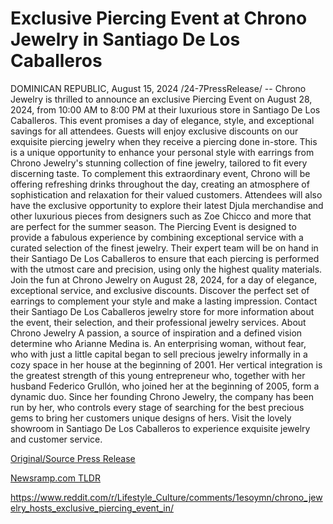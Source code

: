 # Exclusive Piercing Event at Chrono Jewelry in Santiago De Los Caballeros

DOMINICAN REPUBLIC, August 15, 2024 /24-7PressRelease/ -- Chrono Jewelry is thrilled to announce an exclusive Piercing Event on August 28, 2024, from 10:00 AM to 8:00 PM at their luxurious store in Santiago De Los Caballeros. This event promises a day of elegance, style, and exceptional savings for all attendees.  Guests will enjoy exclusive discounts on our exquisite piercing jewelry when they receive a piercing done in-store. This is a unique opportunity to enhance your personal style with earrings from Chrono Jewelry's stunning collection of fine jewelry, tailored to fit every discerning taste.  To complement this extraordinary event, Chrono will be offering refreshing drinks throughout the day, creating an atmosphere of sophistication and relaxation for their valued customers. Attendees will also have the exclusive opportunity to explore their latest Djula merchandise and other luxurious pieces from designers such as Zoe Chicco and more that are perfect for the summer season.  The Piercing Event is designed to provide a fabulous experience by combining exceptional service with a curated selection of the finest jewelry. Their expert team will be on hand in their Santiago De Los Caballeros to ensure that each piercing is performed with the utmost care and precision, using only the highest quality materials.  Join the fun at Chrono Jewelry on August 28, 2024, for a day of elegance, exceptional service, and exclusive discounts. Discover the perfect set of earrings to complement your style and make a lasting impression. Contact their Santiago De Los Caballeros jewelry store for more information about the event, their selection, and their professional jewelry services.  About Chrono Jewelry A passion, a source of inspiration and a defined vision determine who Arianne Medina is. An enterprising woman, without fear, who with just a little capital began to sell precious jewelry informally in a cozy space in her house at the beginning of 2001. Her vertical integration is the greatest strength of this young entrepreneur who, together with her husband Federico Grullón, who joined her at the beginning of 2005, form a dynamic duo. Since her founding Chrono Jewelry, the company has been run by her, who controls every stage of searching for the best precious gems to bring her customers unique designs of hers. Visit the lovely showroom in Santiago De Los Caballeros to experience exquisite jewelry and customer service. 

[Original/Source Press Release](https://www.24-7pressrelease.com/press-release/513445/exclusive-piercing-event-at-chrono-jewelry-in-santiago-de-los-caballeros)
                    

[Newsramp.com TLDR](None) 

https://www.reddit.com/r/Lifestyle_Culture/comments/1esoymn/chrono_jewelry_hosts_exclusive_piercing_event_in/